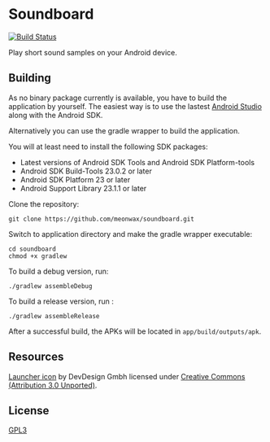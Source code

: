 # Soundboard
[![Build Status](https://travis-ci.org/meonwax/soundboard.svg?branch=master)](https://travis-ci.org/meonwax/soundboard)

Play short sound samples on your Android device.

## Building

As no binary package currently is available, you have to build the application by yourself.
The easiest way is to use the lastest [Android Studio](http://developer.android.com/sdk/index.html) along with the Android SDK.

Alternatively you can use the gradle wrapper to build the application.

You will at least need to install the following SDK packages:

* Latest versions of Android SDK Tools and Android SDK Platform-tools
* Android SDK Build-Tools 23.0.2 or later
* Android SDK Platform 23 or later
* Android Support Library 23.1.1 or later

Clone the repository:

    git clone https://github.com/meonwax/soundboard.git

Switch to application directory and make the gradle wrapper executable:

    cd soundboard
    chmod +x gradlew

To build a debug version, run:

    ./gradlew assembleDebug

To build a release version, run :

    ./gradlew assembleRelease

After a successful build, the APKs will be located in `app/build/outputs/apk`.

## Resources

[Launcher icon](https://www.iconfinder.com/icons/916730/music_sound_voice_volume_icon) by DevDesign Gmbh licensed under [Creative Commons (Attribution 3.0 Unported)](http://creativecommons.org/licenses/by/3.0/).

## License

[GPL3](LICENSE)

